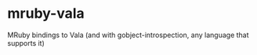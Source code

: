 # mruby-vala
MRuby bindings to Vala (and with gobject-introspection, any language that supports it)
